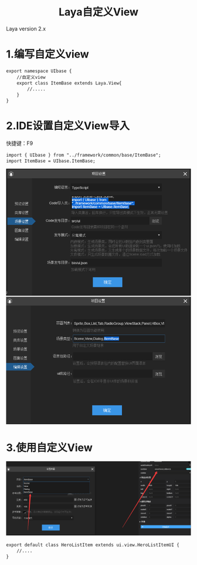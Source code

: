 <h1 align="center">Laya自定义View</h1>
Laya version 2.x

# 1.编写自定义view
```
export namespace UIbase {
    //自定义view
    export class ItemBase extends Laya.View{
        //.....
    }
}
```
# 2.IDE设置自定义View导入
快捷键：F9

```
import { UIbase } from "../framework/common/base/ItemBase";
import ItemBase = UIbase.ItemBase;
```
![](./img/16339428794585.png)
![](./img/16339429889129.png)

# 3.使用自定义View
![](./img/16339434719553.png)

```
export default class HeroListItem extends ui.view.HeroListItemUI {
    //....
}
```